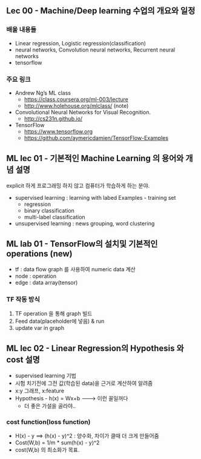 ## Lec 00 - Machine/Deep learning 수업의 개요와 일정

### 배울 내용들

- Linear regression, Logistic regression(classification)
- neural networks, Convolution neural networks, Recurrent neural networks
- tensorflow

### 주요 링크

- Andrew Ng’s ML class
    - https://class.coursera.org/ml-003/lecture
    - http://www.holehouse.org/mlclass/ (note)
- Convolutional Neural Networks for Visual Recognition.
    - http://cs231n.github.io/
- TensorFlow
    - https://www.tensorflow.org
    - https://github.com/aymericdamien/TensorFlow-Examples

## ML lec 01 - 기본적인 Machine Learning 의 용어와 개념 설명
 explicit 하게 프로그래밍 하지 않고 컴퓨터가 학습하게 하는 분야. 

- supervised learning : learning with labed Examples - training set
  - regression
  - binary classification
  - multi-label classification
- unsupervised learning : news grouping, word clustering

## ML lab 01 - TensorFlow의 설치및 기본적인 operations (new) 

- tf : data flow graph 를 사용하여 numeric data 계산
- node : operation
- edge : data array(tensor)

### TF 작동 방식

1. TF operation 을 통해 graph 빌드
2. Feed data(placeholder에 넣음) & run
3. update var in graph

## ML lec 02 - Linear Regression의 Hypothesis 와 cost 설명

- supervised learning 기법
- 시험 치기전에 그전 값(학습된 data)을 근거로 계산하여 알려줌
- x:y 그래프, x:feature
- Hypothesis - h(x) = Wx+b ---> 이런 꼴일꺼다
    - 더 좋은 가설을 골라야..

### cost function(loss function)

- H(x) - y ==> (h(x) - y)^2 : 양수화, 차이가 클때 더 크게 만들어줌
- Cost(W,b) = 1/m * sum(h(x) - y)^2
- cost(W,b) 의 최소화가 목표.
